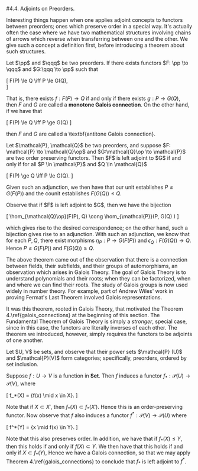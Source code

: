 <style>
.md-content {
    max-width: 80em;
}
</style>
#4.4. Adjoints on Preorders.

Interesting things happen when one applies adjoint concepts to
functors between preorders; ones which preserve order in a special
way. It's actually often the case where we have two mathematical
structures involving chains of arrows which reverse when
transferring between one and the other. We give such a concept a
definition first, before introducing a theorem about such structures. 


<span style="display:block" class="definition">
Let $\pp$ and $\qqq$ be two preorders. If there exists functors 
$F: \pp \to \qqq$ and $G:\qqq \to \pp$ such that 

\[
F(P) \le Q \iff P \le G(Q),  
\]

That is, there exists $f:F(P) \to Q$ if and only if there
exists $g: P \to G(Q)$, then $F$ and $G$ are called a
**monotone Galois connection**. On the other hand, 
if we have that 

\[
F(P) \le Q \iff P \ge G(Q)
\]

then $F$ and $G$ are called a \textbf{antitone Galois
connection}. 
</span>


<span style="display:block" class="theorem">
Let $\mathcal{P}, \mathcal{Q}$ be two preorders, and suppose
$F: \mathcal{P} \to \mathcal{Q}\op$ and
$G:\mathcal{Q}\op \to \mathcal{P}$ are two order preserving 
functors. Then $F$ is
left adjoint to $G$ if and only if for all $P \in \mathcal{P}$
and $Q \in \mathcal{Q}$ 

\[
F(P) \ge Q \iff P \le G(Q).
\]

Given such an adjunction, we then have that our unit
establishes $P \le G(F(P))$ and the counit establishes $F(G(Q)) \le
Q$. 
</span>


<span style="display:block" class="proof">
Observe that if $F$ is left adjoint to $G$, then we have the 
bijection 

\[
\hom_{\mathcal{Q}\op}(F(P), Q) \cong \hom_{\mathcal{P}}(P, G(Q)
)
\]

which gives rise to the desired correspondence; on the other
hand, such a bijection gives rise to an adjunction. 
With such an adjunction, we know that for each $P, Q$, there
exist morphisms $\eta_P: P \to G(F(P))$ and $\epsilon_Q:
F(G(Q)) \to Q$. Hence $P \le G(F(P))$  and $F(G(Q)) \ge Q$. 
</span>

The above theorem came out of the observation that there is a
connection between fields, their subfields, and their groups of
automorphisms, an observation which arises in Galois Theory.
The goal of Galois Theory is to understand polynomials and their
roots; when they can be factorized, when and where we can find
their roots. The study of Galois groups is now used widely in
number theory. For example, part of Andrew Wiles' work in proving
Fermat's Last Theorem involved Galois representations.


It was this theorem, rooted in Galois Theory, that motivated the
Theorem 4.\ref{galois_connections} at the beginning of this
section. 
The Fundamental Theorem
of Galois Theory is simply a *stronger*, special case, since in
this case, the functors are literally inverses of each other. The
theorem we introduced, however, simply requires the functors to be
adjoints of one another. 


<span style="display:block" class="example">
Let $U, V$ be sets, and observe that their power sets $\mathcal{P}
(U)$ and $\mathcal{P}(V)$ form categories; specifically,
preorders, ordered by set inclusion. 

Suppose $f: U \to V$ is a function in **Set**. Then $f$
induces a functor $f_*: \mathcal{P}(U) \to \mathcal{P}(V)$,
where 

\[
f_*(X) = \{f(x) \mid x \in X\}.
\]

Note that if $X\subset X'$, then $f_*(X) \subset f_*(X')$.
Hence this is an order-preserving functor. Now observe that
$f$ also induces a functor $f^*:
\mathcal{P}(V) \to \mathcal{P}(U)$ where 

\[
f^*(Y) = \{x \mid f(x) \in Y\}.
\]

Note that this also preserves order. In addition, we have that if 
$f_*(X) \le Y$, then this holds if  and only if $f(X) \subset
Y$. We then have that this holds if and only if $X \subset
f_*(Y)$, Hence we have a Galois connection, so that we may apply 
Theorem 4.\ref{galois_connections} to conclude that $f_*$ is
left adjoint to $f^*$.  
</span>











<script src="../../mathjax_helper.js"></script>
